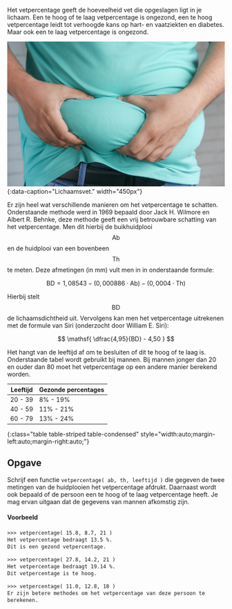 Het vetpercentage geeft de hoeveelheid vet die opgeslagen ligt in je lichaam. Een te hoog of te laag vetpercentage is ongezond, een te hoog vetpercentage leidt tot verhoogde kans op hart- en vaatziekten en diabetes. Maar ook een te laag vetpercentage is ongezond.

![Lichaamsvet.](media/towfiqu-barbhuiya.jpg "Afbeelding door Towfiqu barbhuiya op Unsplash."){:data-caption="Lichaamsvet." width="450px"}

Er zijn heel wat verschillende manieren om het vetpercentage te schatten. Onderstaande methode werd in 1969 bepaald door Jack H. Wilmore en Albert R. Behnke, deze methode geeft een vrij betrouwbare schatting van het vetpercentage. Men dit hierbij de buikhuidplooi $$\mathsf{Ab}$$ en de huidplooi van een bovenbeen $$\mathsf{Th}$$ te meten. Deze afmetingen (in mm) vult men in in onderstaande formule:

$$
\mathsf{ BD = 1,08543 - (0,000886 \cdot Ab) - (0,0004 \cdot Th) }
$$

Hierbij stelt $$\mathsf{BD}$$ de lichaamsdichtheid uit. Vervolgens kan men het vetpercentage uitrekenen met de formule van Siri (onderzocht door William E. Siri):

$$
\mathsf{ \dfrac{4,95}{BD} - 4,50 }
$$

Het hangt van de leeftijd af om te besluiten of dit te hoog of te laag is. Onderstaande tabel wordt gebruikt bij mannen. Bij mannen jonger dan 20 en ouder dan 80 moet het vetpercentage op een andere manier berekend worden.

| Leeftijd | Gezonde percentages |
|:--------:|-------------|
| 20 - 39  | 8% - 19% |
| 40 - 59 | 11% - 21%|
| 60 - 79 | 13% - 24% |
{:class="table table-striped table-condensed" style="width:auto;margin-left:auto;margin-right:auto;"}

## Opgave
Schrijf een functie `vetpercentage( ab, th, leeftijd )` die gegeven de twee metingen van de huidplooien het vetpercentage afdrukt. Daarnaast wordt ook bepaald of de persoon een te hoog of te  laag vetpercentage heeft. Je mag ervan uitgaan dat de gegevens van mannen afkomstig zijn.

#### Voorbeeld
```
>>> vetpercentage( 15.8, 8.7, 21 )
Het vetpercentage bedraagt 13.5 %.
Dit is een gezond vetpercentage.
```

```
>>> vetpercentage( 27.8, 14.2, 21 )
Het vetpercentage bedraagt 19.14 %.
Dit vetpercentage is te hoog.
```

```
>>> vetpercentage( 11.0, 12.8, 18 )
Er zijn betere methodes om het vetpercentage van deze persoon te berekenen.
```